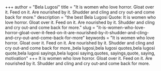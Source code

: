 +++
author = "Bela Lugosi"
title = "It is women who love horror. Gloat over it. Feed on it. Are nourished by it. Shudder and cling and cry out-and come back for more."
description = "the best Bela Lugosi Quote: It is women who love horror. Gloat over it. Feed on it. Are nourished by it. Shudder and cling and cry out-and come back for more."
slug = "it-is-women-who-love-horror-gloat-over-it-feed-on-it-are-nourished-by-it-shudder-and-cling-and-cry-out-and-come-back-for-more"
keywords = "It is women who love horror. Gloat over it. Feed on it. Are nourished by it. Shudder and cling and cry out-and come back for more.,bela lugosi,bela lugosi quotes,bela lugosi quote,bela lugosi sayings,bela lugosi saying,quotes, sayings,quote, saying, motivation"
+++
It is women who love horror. Gloat over it. Feed on it. Are nourished by it. Shudder and cling and cry out-and come back for more.
